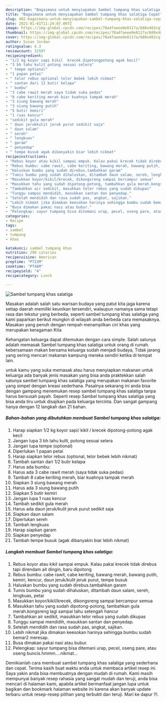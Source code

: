 ```yaml
---
description: "Bagaimana untuk menyiapakan Sambel tumpang khas salatiga Cepat"
title: "Bagaimana untuk menyiapakan Sambel tumpang khas salatiga Cepat"
slug: 402-bagaimana-untuk-menyiapakan-sambel-tumpang-khas-salatiga-cepat
date: 2021-01-01T11:24:07.097Z
image: https://img-global.cpcdn.com/recipes/78a4faeee0e8117a/680x482cq70/sambel-tumpang-khas-salatiga-foto-resep-utama.jpg
thumbnail: https://img-global.cpcdn.com/recipes/78a4faeee0e8117a/680x482cq70/sambel-tumpang-khas-salatiga-foto-resep-utama.jpg
cover: https://img-global.cpcdn.com/recipes/78a4faeee0e8117a/680x482cq70/sambel-tumpang-khas-salatiga-foto-resep-utama.jpg
author: Susan Jordan
ratingvalue: 4.3
reviewcount: 31597
recipeingredient:
- "1/2 kg koyor sapi kikil  krecek dipotongpotong agak kecil"
- "3 bh tahu kulit potong sesuai selera"
- " tempe optional"
- "1 papan petai"
- " telor rebus optional telor bebek lebih nikmat"
- " santan dari 12 butir kelapa"
- " bumbu"
- "3 cabe rawit merah saya tidak suka pedas"
- "8 cabe keriting merah biar kuahnya tampak merah"
- "3 siung bawang merah"
- "3 siung bawang putih"
- "5 butir kemiri"
- "1 ruas kencur"
- "sedikit gula merah"
- " daun jerukkulit jeruk purut sedikit saja"
- " daun salam"
- " sereh"
- " lengkuas"
- " garam"
- " penyedap"
- " tempe busuk agak dibanyakin biar lebih nikmat"
recipeinstructions:
- "Rebus koyor atau kikil sampai empuk. Kalau pakai krecek tidak direbus tapi direndam ait dingin, baru dipotong"
- "Rebus bumbu: cabe rawit, cabe keriting, bawang merah, bawang putih, kemiri, kencur, daun jeruk/kulit jeruk purut, tempe busuk"
- "Haluskan bumbu yang sudah direbus.tambahkan garam"
- "Tumis bumbu yang sudah dihaluskan, ditambah daun salam, sereh, lengkuas, petai"
- "Masukkan koyor/kikil/krecek, dikongsreng sampai bercampur semua"
- "Masukkan tahu yang sudah dipotong-potong, tambahkan gula merah.kongsreng lagi sampai tahu setengah hancur"
- "Tambahkan air sedikit, masukkan telor rebus yang sudah dikupas"
- "Tunggu sampai mendidih, masukkan santan dan penyedap."
- "Setelah mendidih dan rasa sudah pas, angkat, sajikan."
- "Lebih nikmat jika dimakan keesokan harinya sehingga bumbu sudah bemar2 meresap."
- "Busa dimakan pakai nasi atau bubur."
- "Pelengkap: sayur tumpang bisa ditemani urap, pecel, oseng pare, atau oseng buncis.hmmm....nikmat..."
categories:
- Recipe
tags:
- sambel
- tumpang
- khas

katakunci: sambel tumpang khas 
nutrition: 299 calories
recipecuisine: American
preptime: "PT22M"
cooktime: "PT46M"
recipeyield: "4"
recipecategory: Lunch

---
```



![Sambel tumpang khas salatiga](https://img-global.cpcdn.com/recipes/78a4faeee0e8117a/680x482cq70/sambel-tumpang-khas-salatiga-foto-resep-utama.jpg)

Masakan adalah salah satu warisan budaya yang patut kita jaga karena setiap daerah memiliki keunikan tersendiri, walaupun namanya sama tetapi rasa dan tekstur yang berbeda, seperti sambel tumpang khas salatiga yang kami paparkan berikut mungkin di wilayah anda berbeda cara memasaknya. Masakan yang penuh dengan rempah menampilkan ciri khas yang merupakan keragaman Kita



Kehangatan keluarga dapat ditemukan dengan cara simple. Salah satunya adalah memasak Sambel tumpang khas salatiga untuk orang di rumah. kebersamaan makan bersama keluarga sudah menjadi budaya, Tidak jarang yang sering mencari makanan kampung mereka sendiri ketika di tempat lain.

untuk kamu yang suka memasak atau harus menyiapkan makanan untuk keluarga ada banyak jenis masakan yang bisa anda praktekkan salah satunya sambel tumpang khas salatiga yang merupakan makanan favorite yang simpel dengan kreasi sederhana. Pasalnya sekarang ini anda bisa dengan gampang menemukan resep sambel tumpang khas salatiga tanpa harus bersusah payah.
Seperti resep Sambel tumpang khas salatiga yang bisa anda tiru untuk disajikan pada keluarga tercinta. Dan sangat gampang hanya dengan 12 langkah dan 21 bahan.


<!--inarticleads1-->

##### Bahan-bahan yang dibutuhkan membuat Sambel tumpang khas salatiga:

1. Harap siapkan 1/2 kg koyor sapi/ kikil / krecek dipotong-potong agak kecil
1. Jangan lupa 3 bh tahu kulit, potong sesuai selera
1. Jangan lupa  tempe (optional)
1. Diperlukan 1 papan petai
1. Harap siapkan  telor rebus (optional, telor bebek lebih nikmat)
1. Tambah  santan dari 1/2 butir kelapa
1. Harus ada  bumbu:
1. Harus ada 3 cabe rawit merah (saya tidak suka pedas)
1. Tambah 8 cabe keriting merah, biar kuahnya tampak merah
1. Siapkan 3 siung bawang merah
1. Harus ada 3 siung bawang putih
1. Siapkan 5 butir kemiri
1. Jangan lupa 1 ruas kencur
1. Tambah sedikit gula merah
1. Harus ada  daun jeruk/kulit jeruk purut sedikit saja
1. Siapkan  daun salam
1. Diperlukan  sereh
1. Tambah  lengkuas
1. Harap siapkan  garam
1. Siapkan  penyedap
1. Tambah  tempe busuk (agak dibanyakin biar lebih nikmat)




<!--inarticleads2-->

##### Langkah membuat  Sambel tumpang khas salatiga:

1. Rebus koyor atau kikil sampai empuk. Kalau pakai krecek tidak direbus tapi direndam ait dingin, baru dipotong
1. Rebus bumbu: cabe rawit, cabe keriting, bawang merah, bawang putih, kemiri, kencur, daun jeruk/kulit jeruk purut, tempe busuk
1. Haluskan bumbu yang sudah direbus.tambahkan garam
1. Tumis bumbu yang sudah dihaluskan, ditambah daun salam, sereh, lengkuas, petai
1. Masukkan koyor/kikil/krecek, dikongsreng sampai bercampur semua
1. Masukkan tahu yang sudah dipotong-potong, tambahkan gula merah.kongsreng lagi sampai tahu setengah hancur
1. Tambahkan air sedikit, masukkan telor rebus yang sudah dikupas
1. Tunggu sampai mendidih, masukkan santan dan penyedap.
1. Setelah mendidih dan rasa sudah pas, angkat, sajikan.
1. Lebih nikmat jika dimakan keesokan harinya sehingga bumbu sudah bemar2 meresap.
1. Busa dimakan pakai nasi atau bubur.
1. Pelengkap: sayur tumpang bisa ditemani urap, pecel, oseng pare, atau oseng buncis.hmmm....nikmat...




Demikianlah cara membuat sambel tumpang khas salatiga yang sederhana dan cepat. Terima kasih buat waktu anda untuk membaca artikel resep ini. Saya yakin anda bisa membuatnya dengan mudah di rumah. Kami masih mempunyai banyak resep rahasia yang sangat mudah dan teruji, anda bisa mencari di halaman kami, apabila artikel bermanfaat jangan lupa untuk bagikan dan bookmark halaman website ini karena akan banyak update terbaru untuk resep-resep pilihan yang terbukti dan teruji. Mari ke dapur !!!. 
